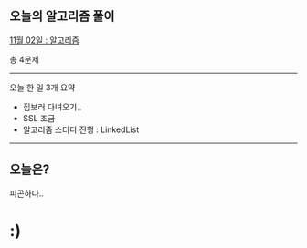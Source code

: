 ## 오늘의 알고리즘 풀이

[11월 02일 : 알고리즘](<https://github.com/dailythm/dailythm-GwonYeong/tree/main/2022/Nov/02(Wed)>)

총 4문제

---

오늘 한 일 3개 요약

-   집보러 다녀오기..
-   SSL 조금
-   알고리즘 스터디 진행 : LinkedList

---

## 오늘은?

피곤하다..

# :)
